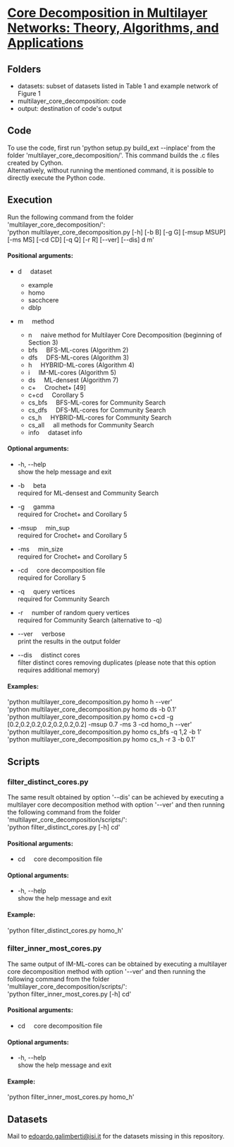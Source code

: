 # [Core Decomposition in Multilayer Networks: Theory, Algorithms, and Applications](http://edoardogalimberti.altervista.org/documents/papers/Core_Decomposition_and_Densest_Subgraph_in_Multilayer_Networks.pdf)

## Folders
* datasets: subset of datasets listed in Table 1 and example network of Figure 1
* multilayer\_core\_decomposition: code
* output: destination of code's output

## Code
To use the code, first run 'python setup.py build\_ext --inplace' from the folder 'multilayer\_core\_decomposition/'.
This command builds the .c files created by Cython.  
Alternatively, without running the mentioned command, it is possible to directly execute the Python code.

## Execution
Run the following command from the folder 'multilayer\_core\_decomposition/':  
'python multilayer\_core\_decomposition.py [-h] [-b B] [-g G] [-msup MSUP] [-ms MS] [-cd CD] [-q Q] [-r R] [--ver] [--dis] d m'

#### Positional arguments:
  * d           &nbsp;&nbsp;&nbsp;&nbsp;dataset
    * example
    * homo
    * sacchcere
    * dblp
    
  * m           &nbsp;&nbsp;&nbsp;&nbsp;method
    * n         &nbsp;&nbsp;&nbsp;&nbsp;naive method for Multilayer Core Decomposition (beginning of Section 3)
    * bfs       &nbsp;&nbsp;&nbsp;&nbsp;BFS-ML-cores (Algorithm 2)
    * dfs       &nbsp;&nbsp;&nbsp;&nbsp;DFS-ML-cores (Algorithm 3)
    * h         &nbsp;&nbsp;&nbsp;&nbsp;HYBRID-ML-cores (Algorithm 4)
    * i         &nbsp;&nbsp;&nbsp;&nbsp;IM-ML-cores (Algorithm 5)
    * ds        &nbsp;&nbsp;&nbsp;&nbsp;ML-densest (Algorithm 7)
    * c+        &nbsp;&nbsp;&nbsp;&nbsp;Crochet+ [49]
    * c+cd      &nbsp;&nbsp;&nbsp;&nbsp;Corollary 5
    * cs_bfs    &nbsp;&nbsp;&nbsp;&nbsp;BFS-ML-cores for Community Search
    * cs_dfs    &nbsp;&nbsp;&nbsp;&nbsp;DFS-ML-cores for Community Search
    * cs_h      &nbsp;&nbsp;&nbsp;&nbsp;HYBRID-ML-cores for Community Search
    * cs_all    &nbsp;&nbsp;&nbsp;&nbsp;all methods for Community Search
    * info      &nbsp;&nbsp;&nbsp;&nbsp;dataset info

#### Optional arguments:
  * -h, --help  
    show the help message and exit
  
  * -b          &nbsp;&nbsp;&nbsp;&nbsp;beta  
    required for ML-densest and Community Search
    
  * -g          &nbsp;&nbsp;&nbsp;&nbsp;gamma  
    required for Crochet+ and Corollary 5

  * -msup       &nbsp;&nbsp;&nbsp;&nbsp;min\_sup  
    required for Crochet+ and Corollary 5

  * -ms         &nbsp;&nbsp;&nbsp;&nbsp;min\_size  
    required for Crochet+ and Corollary 5

  * -cd         &nbsp;&nbsp;&nbsp;&nbsp;core decomposition file  
    required for Corollary 5

  * -q          &nbsp;&nbsp;&nbsp;&nbsp;query vertices  
    required for Community Search

  * -r          &nbsp;&nbsp;&nbsp;&nbsp;number of random query vertices  
    required for Community Search (alternative to -q)
    
  * --ver       &nbsp;&nbsp;&nbsp;&nbsp;verbose  
  	print the results in the output folder
  	  	
  * --dis       &nbsp;&nbsp;&nbsp;&nbsp;distinct cores  
  	filter distinct cores removing duplicates (please note that this option requires additional memory)
  	
#### Examples:
'python multilayer\_core\_decomposition.py homo h --ver'  
'python multilayer\_core\_decomposition.py homo ds -b 0.1'  
'python multilayer\_core\_decomposition.py homo c+cd -g [0.2,0.2,0.2,0.2,0.2,0.2,0.2] -msup 0.7 -ms 3 -cd homo_h --ver'  
'python multilayer\_core\_decomposition.py homo cs\_bfs -q 1,2 -b 1'  
'python multilayer\_core\_decomposition.py homo cs\_h -r 3 -b 0.1'

## Scripts

### filter\_distinct\_cores.py
The same result obtained by option '--dis' can be achieved by executing a multilayer core decomposition method with option '--ver' and then running the following command from the folder 'multilayer\_core\_decomposition/scripts/':  
'python filter\_distinct\_cores.py [-h] cd'

#### Positional arguments:
  * cd          &nbsp;&nbsp;&nbsp;&nbsp;core decomposition file

#### Optional arguments:
  * -h, --help  
  show the help message and exit
  
#### Example:
'python filter\_distinct\_cores.py homo_h'
  
### filter\_inner\_most\_cores.py
The same output of IM-ML-cores can be obtained by executing a multilayer core decomposition method with option '--ver' and then running the following command from the folder 'multilayer\_core\_decomposition/scripts/':  
'python filter\_inner\_most\_cores.py [-h] cd'

#### Positional arguments:
  * cd          &nbsp;&nbsp;&nbsp;&nbsp;core decomposition file

#### Optional arguments:
  * -h, --help  
  show the help message and exit
  
#### Example:
'python filter\_inner\_most\_cores.py homo_h'
  
## Datasets
Mail to [edoardo.galimberti@isi.it](mailto:edoardo.galimberti@isi.it) for the datasets missing in this repository.

